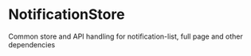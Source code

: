 # NotificationStore

Common store and API handling for notification-list, full page and other dependencies
